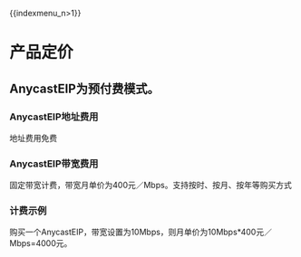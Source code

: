 {{indexmenu_n>1}}

# 产品定价

## AnycastEIP为预付费模式。

### AnycastEIP地址费用

地址费用免费

### AnycastEIP带宽费用

固定带宽计费，带宽月单价为400元／Mbps。支持按时、按月、按年等购买方式

### 计费示例

购买一个AnycastEIP，带宽设置为10Mbps，则月单价为10Mbps*400元／Mbps=4000元。
